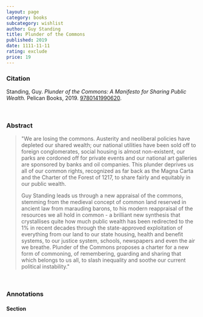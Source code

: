 ```yaml
---
layout: page
category: books
subcategory: wishlist
author: Guy Standing
title: Plunder of the Commons
published: 2019
date: 1111-11-11
rating: exclude
price: 19
---
```


### Citation

Standing, Guy. *Plunder of the Commons: A Manifesto for Sharing Public Wealth.* Pelican Books, 2019. [9780141990620](https://www.penguin.co.uk/books/308407/plunder-of-the-commons-by-standing-guy/9780141990620).

<br>

### Abstract

> "We are losing the commons. Austerity and neoliberal policies have depleted our shared wealth; our national utilities have been sold off to foreign conglomerates, social housing is almost non-existent, our parks are cordoned off for private events and our national art galleries are sponsored by banks and oil companies. This plunder deprives us all of our common rights, recognized as far back as the Magna Carta and the Charter of the Forest of 1217, to share fairly and equitably in our public wealth.
>
> Guy Standing leads us through a new appraisal of the commons, stemming from the medieval concept of common land reserved in ancient law from marauding barons, to his modern reappraisal of the resources we all hold in common - a brilliant new synthesis that crystallises quite how much public wealth has been redirected to the 1% in recent decades through the state-approved exploitation of everything from our land to our state housing, health and benefit systems, to our justice system, schools, newspapers and even the air we breathe. Plunder of the Commons proposes a charter for a new form of commoning, of remembering, guarding and sharing that which belongs to us all, to slash inequality and soothe our current political instability."

<br>

### Annotations

#### Section

<br>
